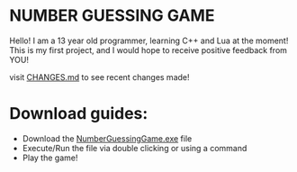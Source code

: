 # NUMBER GUESSING GAME

Hello! I am a 13 year old programmer, learning C++ and Lua at the moment!
This is my first project, and I would hope to receive positive feedback from YOU!

visit [CHANGES.md](CHANGES.md) to see recent changes made!

# Download guides:

- Download the [NumberGuessingGame.exe](NumberGuessingGame.exe) file
- Execute/Run the file via double clicking or using a command
- Play the game!
